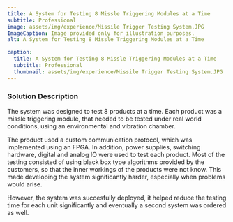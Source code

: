 ```yaml
---
title: A System for Testing 8 Missle Triggering Modules at a Time
subtitle: Professional
image: assets/img/experience/Missile Trigger Testing System.JPG
ImageCaption: Image provided only for illustration purposes.
alt: A System for Testing 8 Missle Triggering Modules at a Time

caption:
  title: A System for Testing 8 Missle Triggering Modules at a Time
  subtitle: Professional
  thumbnail: assets/img/experience/Missile Trigger Testing System.JPG
---
```

### Solution Description

The system was designed to test 8 products at a time. Each product was a missle triggering module, that needed to be tested under real world conditions, using an environmental and vibration chamber.

The product used a custom communication protocol, which was implemented using an FPGA. In addition, power supplies, switching hardware, digital and analog IO were used to test each product. Most of the testing consisted of using black box type algorithms provided by the customers, so that the inner workings of the products were not know. This made developing the system significantly harder, especially when problems would arise.

However, the system was succesfully deployed, it helped reduce the testing time for each unit significantly and eventually a second system was ordered as well.